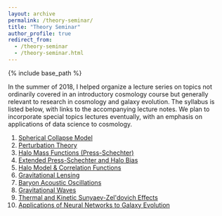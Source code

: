 ```yaml
---
layout: archive
permalink: /theory-seminar/
title: "Theory Seminar"
author_profile: true
redirect_from: 
  - /theory-seminar
  - /theory-seminar.html
---
```


{% include base_path %}

In the summer of 2018, I helped organize a lecture series on topics not ordinarily covered in an introductory cosmology course but generally relevant to research in cosmology and galaxy evolution. The syllabus is listed below, with links to the accompanying lecture notes. We plan to incorporate special topics lectures eventually, with an emphasis on applications of data science to cosmology.

1. [Spherical Collapse Model](https://drive.google.com/open?id=17uvcq4weUOGu-xOpJSVESArPZ6s6g4PI)
2. [Perturbation Theory](https://drive.google.com/open?id=17uvcq4weUOGu-xOpJSVESArPZ6s6g4PI)
3. [Halo Mass Functions (Press-Schechter)](https://drive.google.com/open?id=1b_uDr9nyQWPk1yu4fhPq7FjFOL7erlqw)
4. [Extended Press-Schechter and Halo Bias](https://drive.google.com/open?id=1kIHe45yr0D3E2rlh8brCRk1KmGdkxw0P)
5. [Halo Model & Correlation Functions](https://drive.google.com/open?id=1qh2p7lcW5jeL6znMxMQNILi0GrhYuv2K)
6. [Gravitational Lensing](https://drive.google.com/open?id=1Avx8JHPUoIgJ3f4jajzO9AU_mHuUk1cF)
7. [Baryon Acoustic Oscillations](https://drive.google.com/open?id=1FNwCcSYaEMbpSh9z5EevN9YLEpWb4jUu)
8. [Gravitational Waves](https://drive.google.com/open?id=1PZOS4kFBZhx8-9d5k0OPqrfoDvD1_2RE)
9. [Thermal and Kinetic Sunyaev-Zel'dovich Effects](https://drive.google.com/open?id=1J2JQi69jE5qV0QRYpkwlbq2ikKHlJSdm)
10. [Applications of Neural Networks to Galaxy Evolution](https://drive.google.com/open?id=11bsJddCyaaxWuYA9AWBJhPGOZnV89PtH)
